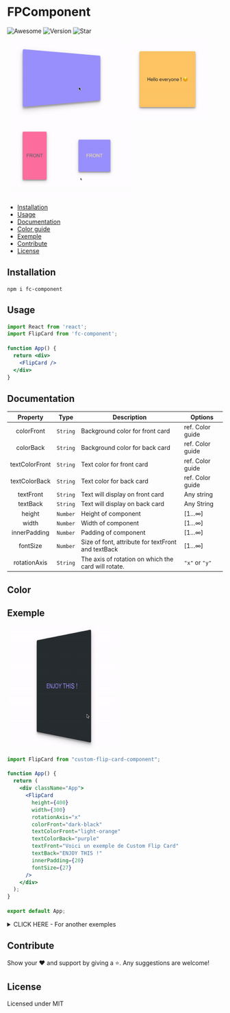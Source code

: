# FPComponent
![Awesome](https://cdn.rawgit.com/sindresorhus/awesome/d7305f38d29fed78fa85652e3a63e154dd8e8829/media/badge.svg)
![Version](https://img.shields.io/badge/version-1.0.0-blue)
![Star](https://img.shields.io/badge/star-0-blueviolet)

<div>
  <img src="assets/1.gif" height="180" />
  <img src="assets/2.gif" height="180" />
  <img src="assets/3.gif" height="180" />
</div>

- [Installation](#installation)
- [Usage](#usage)
- [Documentation](#documentation)
- [Color guide](#color)
- [Exemple](#exemple)
- [Contribute](#contribute)
- [License](#license)

## Installation 

```
npm i fc-component
```

## Usage

```jsx
import React from 'react';
import FlipCard from 'fc-component';

function App() {
  return <div>
    <FlipCard />
  </div>
}
```

## Documentation

| Property | Type | Description | Options |
| :---: | --- | --- | --- |
| colorFront | `String` | Background color for front card | ref. Color guide |
| colorBack | `String` | Background color for back card | ref. Color guide |
| textColorFront | `String` | Text color for front card | ref. Color guide |
| textColorBack | `String` | Text color for back card | ref. Color guide |
| textFront | `String` | Text will display on front card | Any string |
| textBack | `String` | Text will display on back card | Any String |
| height | `Number` | Height of component | [1...∞] |
| width | `Number` | Width of component | [1...∞] |
| innerPadding | `Number` | Padding of component | [1...∞] |
| fontSize | `Number` | Size of font, attribute for textFront and textBack | [1...∞] |
| rotationAxis | `String` | The axis of rotation on which the card will rotate.  | `"x"` or `"y"` |

## Color

## Exemple 

<img src="assets/exemple.gif" width="250" />

```jsx
import FlipCard from "custom-flip-card-component";

function App() {
  return (
    <div className="App">
      <FlipCard
        height={400}
        width={300}
        rotationAxis="x"
        colorFront="dark-black"
        textColorFront="light-orange"
        textColorBack="purple"
        textFront="Voici un exemple de Custom Flip Card"
        textBack="ENJOY THIS !"
        innerPadding={20}
        fontSize={27}
      />
    </div>
  );
}

export default App;
```
<details><summary>CLICK HERE - For another exemples</summary>
<p>

### Exemple 2

<img src="assets/exemple2.gif" width="250" />

```jsx
import FlipCard from "custom-flip-card-component";

function App() {
  return (
    <div className="App">
      <FlipCard
        height={400}
        width={300}
        rotationAxis="x"
        colorFront="light-blue"
        textColorFront="dark-black"
        textColorBack="purple"
        textFront="Bienvenue sur mon REPO !"
        textBack="ENJOY THIS !"
        innerPadding={30}
        fontSize={32}
      />
    </div>
  );
}

export default App;
```

### Exemple 3

<img src="assets/exemple3.gif" width="250" />

```jsx
import FlipCard from "custom-flip-card-component";

function App() {
  return (
    <div className="App">
      <FlipCard
        height={400}
        width={300}
        rotationAxis="y"
        colorFront="light-green"
        colorBack="dark-green"
        textColorFront="dark-black"
        textColorBack="dark-black"
        textFront="You love IT ?"
        textBack="Star my repo to tell me ❤️"
        innerPadding={30}
        fontSize={40}
      />
    </div>
  );
}

export default App;
```

</p>
</details>

## Contribute

Show your ❤️ and support by giving a ⭐. Any suggestions are welcome!

## License

Licensed under MIT
